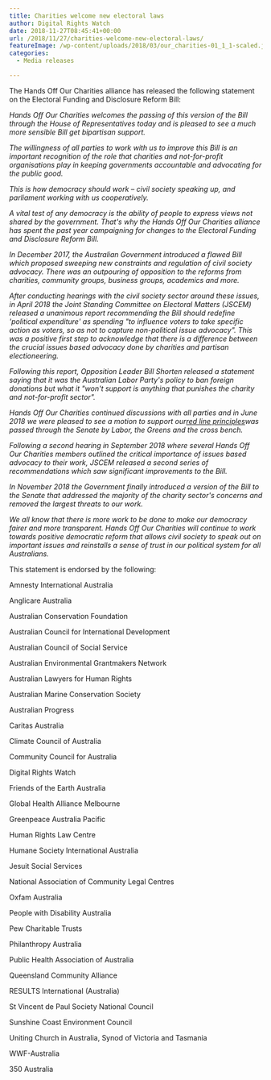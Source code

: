 ```yaml
---
title: Charities welcome new electoral laws
author: Digital Rights Watch
date: 2018-11-27T08:45:41+00:00
url: /2018/11/27/charities-welcome-new-electoral-laws/
featureImage: /wp-content/uploads/2018/03/our_charities-01_1_1-scaled.jpg
categories:
  - Media releases

---
```



The Hands Off Our Charities alliance has released the following statement on the Electoral Funding and Disclosure Reform Bill:

_Hands Off Our Charities welcomes the passing of this version of the Bill through the House of Representatives today and is pleased to see a much more sensible Bill get bipartisan support._

_The willingness of all parties to work with us to improve this Bill is an important recognition of the role that charities and not-for-profit organisations play in keeping governments accountable and advocating for the public good._

_This is how democracy should work – civil society speaking up, and parliament working with us cooperatively._

_A vital test of any democracy is the ability of people to express views not shared by the government. That's why the Hands Off Our Charities alliance has spent the past year campaigning for changes to the Electoral Funding and Disclosure Reform Bill._

_In December 2017, the Australian Government introduced a flawed Bill which proposed sweeping new constraints and regulation of civil society advocacy. There was an outpouring of opposition to the reforms from charities, community groups, business groups, academics and more._

_After conducting hearings with the civil society sector around these issues, in April 2018 the Joint Standing Committee on Electoral Matters (JSCEM) released a unanimous report recommending the Bill should redefine 'political expenditure' as spending "to influence voters to take specific action as voters, so as not to capture non-political issue advocacy". This was a positive first step to acknowledge that there is a difference between the crucial issues based advocacy done by charities and partisan electioneering._

_Following this report, Opposition Leader Bill Shorten released a statement saying that it was the Australian Labor Party's policy to ban foreign donations but what it "won't support is anything that punishes the charity and not-for-profit sector"._

_Hands Off Our Charities continued discussions with all parties and in June 2018 we were pleased to see a motion to support our_[_red line principles_][1]_was passed through the Senate by Labor, the Greens and the cross bench._

_Following a second hearing in September 2018 where several Hands Off Our Charities members outlined the critical importance of issues based advocacy to their work, JSCEM released a second series of recommendations which saw significant improvements to the Bill._

_In November 2018 the Government finally introduced a version of the Bill to the Senate that addressed the majority of the charity sector's concerns and removed the largest threats to our work._

_We all know that there is more work to be done to make our democracy fairer and more transparent. Hands Off Our Charities will continue to work towards positive democratic reform that allows civil society to speak out on important issues and reinstalls a sense of trust in our political system for all Australians._

This statement is endorsed by the following:

Amnesty International Australia

Anglicare Australia

Australian Conservation Foundation

Australian Council for International Development

Australian Council of Social Service

Australian Environmental Grantmakers Network

Australian Lawyers for Human Rights

Australian Marine Conservation Society

Australian Progress

Caritas Australia

Climate Council of Australia

Community Council for Australia

Digital Rights Watch

Friends of the Earth Australia

Global Health Alliance Melbourne

Greenpeace Australia Pacific

Human Rights Law Centre

Humane Society International Australia

Jesuit Social Services

National Association of Community Legal Centres

Oxfam Australia

People with Disability Australia

Pew Charitable Trusts

Philanthropy Australia

Public Health Association of Australia

Queensland Community Alliance

RESULTS International (Australia)

St Vincent de Paul Society National Council

Sunshine Coast Environment Council

Uniting Church in Australia, Synod of Victoria and Tasmania

WWF-Australia

350 Australia

 [1]: https://d3n8a8pro7vhmx.cloudfront.net/handsoffcharities/pages/4/attachments/original/1529883158/180622_HOOC_Red-Line_Principles.pdf
